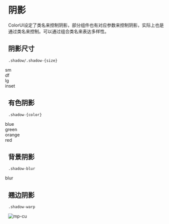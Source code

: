 # 阴影

ColorUI设定了类名来控制阴影，部分组件也有对应参数来控制阴影，实际上也是通过类名来控制。可以通过组合类名来表达多样性。


## 阴影尺寸

`.shadow/.shadow-{size}`

<div class="ui-grid ui-cols-2 opacity" style="margin: 0 -10px;">
    <div class="ui-item p-3" style="width: 45%;">
        <div class="shadow-sm ui-BG p-4 radius xl">sm</div>
    </div>
    <div class="ui-item p-3" style="width: 45%;">
        <div class="shadow ui-BG p-4 radius xl">df</div>
    </div>
    <div class="ui-item p-3" style="width: 45%;">
        <div class="shadow-lg ui-BG p-4 radius xl">lg</div>
    </div>
    <div class="ui-item p-3" style="width: 45%;">
        <div class="shadow-inset ui-BG p-4 radius xl">inset</div>
    </div>
</div>


## 有色阴影

`.shadow-{color}`

<div class="py-2 ui-grid ui-cols-4" style="margin: 0 -10px;">
    <div class="ui-item px-3" style="width: 22%;">
        <div class="shadow-blue radius xl bg-blue p-4">blue</div>
    </div>
    <div class="ui-item px-3" style="width: 22%;">
        <div class="shadow-green radius xl bg-green p-4">green</div>
    </div>
    <div class="ui-item px-3" style="width: 22%;">
        <div class="shadow-orange radius xl bg-orange p-4">orange</div>
    </div>
    <div class="ui-item px-3" style="width: 22%;">
        <div class="shadow-red radius xl bg-red p-4">red</div>
    </div>
</div>


## 背景阴影

`.shadow-blur`

<div class="ui-item px-3" style="margin: 0 -10px;">
    <div class="shadow-blur radius xl bg-red-gradient p-4" style="z-index: 1;">blur</div>
</div>


## 翘边阴影

`.shadow-warp`

![mp-cu](/images/other/shadow-warp.png)

